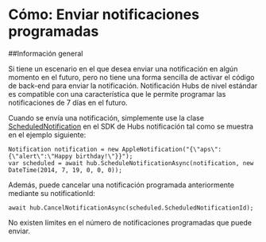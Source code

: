 <properties
    pageTitle="Cómo enviar notificaciones programadas | Microsoft Azure"
    description="Este tema describe cómo utilizar notificaciones programada con Hubs de notificación de Azure."
    services="notification-hubs"
    documentationCenter=".net"
    keywords="notificaciones de inserción, notificación de inserción, programación de notificaciones de inserción"
    authors="ysxu"
    manager="erikre"
    editor=""/>
<tags
    ms.service="notification-hubs"
    ms.workload="mobile"
    ms.tgt_pltfrm="mobile-android"
    ms.devlang="dotnet"
    ms.topic="article"
    ms.date="06/29/2016"
    ms.author="yuaxu"/>

# <a name="how-to-send-scheduled-notifications"></a>Cómo: Enviar notificaciones programadas


##<a name="overview"></a>Información general

Si tiene un escenario en el que desea enviar una notificación en algún momento en el futuro, pero no tiene una forma sencilla de activar el código de back-end para enviar la notificación. Notificación Hubs de nivel estándar es compatible con una característica que le permite programar las notificaciones de 7 días en el futuro.

Cuando se envía una notificación, simplemente use la clase [ScheduledNotification](https://msdn.microsoft.com/library/microsoft.azure.notificationhubs.schedulednotification.aspx) en el SDK de Hubs notificación tal como se muestra en el ejemplo siguiente:

    Notification notification = new AppleNotification("{\"aps\":{\"alert\":\"Happy birthday!\"}}");
    var scheduled = await hub.ScheduleNotificationAsync(notification, new DateTime(2014, 7, 19, 0, 0, 0));

Además, puede cancelar una notificación programada anteriormente mediante su notificationId:

    await hub.CancelNotificationAsync(scheduled.ScheduledNotificationId);

No existen límites en el número de notificaciones programadas que puede enviar.